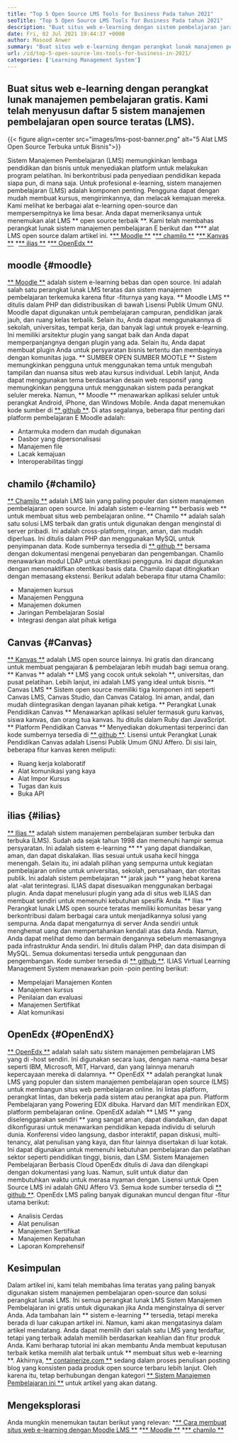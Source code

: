 ```yaml
---
title: "Top 5 Open Source LMS Tools for Business Pada tahun 2021" 
seoTitle: "Top 5 Open Source LMS Tools for Business Pada tahun 2021" 
description: "Buat situs web e-learning dengan sistem pembelajaran jarak jauh dan open-source. Lihatlah daftar dan pilih LMS E-Learning yang sesuai untuk bisnis." 
date: Fri, 02 Jul 2021 19:44:37 +0000
author: Masood Anwer
summary: "Buat situs web e-learning dengan perangkat lunak manajemen pembelajaran gratis. Kami telah menyusun daftar 5 sistem manajemen pembelajaran open source teratas (LMS)." 
url: /id/top-5-open-source-lms-tools-for-business-in-2021/
categories: ['Learning Management System']
---
```


## Buat situs web e-learning dengan perangkat lunak manajemen pembelajaran gratis. Kami telah menyusun daftar 5 sistem manajemen pembelajaran open source teratas (LMS).

{{< figure align=center src="images/lms-post-banner.png" alt="5 Alat LMS Open Source Terbuka untuk Bisnis">}}

Sistem Manajemen Pembelajaran (LMS) memungkinkan lembaga pendidikan dan bisnis untuk menyediakan platform untuk melakukan program pelatihan. Ini berkontribusi pada penyediaan pendidikan kepada siapa pun, di mana saja. Untuk profesional e-learning, sistem manajemen pembelajaran (LMS) adalah komponen penting. Pengguna dapat dengan mudah membuat kursus, mengirimkannya, dan melacak kemajuan mereka. Kami melihat ke berbagai alat e-learning open-source dan mempersempitnya ke lima besar. Anda dapat memeriksanya untuk menemukan alat LMS ** open source terbaik **.
Kami telah membahas perangkat lunak sistem manajemen pembelajaran E berikut dan **** alat LMS open source dalam artikel ini.
  *[** Moodle **][1]
  *[** chamilo **][2]
  *[** Kanvas **][3]
  *[** ilias **][4]
  *[** OpenEdx **][5]

## moodle {#moodle}
[** Moodle **][6] adalah sistem e-learning bebas dan open source. Ini adalah salah satu perangkat lunak LMS teratas dan sistem manajemen pembelajaran terkemuka karena fitur -fiturnya yang kaya. ** Moodle LMS ** ditulis dalam PHP dan didistribusikan di bawah Lisensi Publik Umum GNU. Moodle dapat digunakan untuk pembelajaran campuran, pendidikan jarak jauh, dan ruang kelas terbalik. Selain itu, Anda dapat menggunakannya di sekolah, universitas, tempat kerja, dan banyak lagi untuk proyek e-learning. Ini memiliki arsitektur plugin yang sangat baik dan Anda dapat memperpanjangnya dengan plugin yang ada. Selain itu, Anda dapat membuat plugin Anda untuk persyaratan bisnis tertentu dan membaginya dengan komunitas juga.
** SUMBER OPEN SUMBER MOOTLE ** Sistem memungkinkan pengguna untuk menggunakan tema untuk mengubah tampilan dan nuansa situs web atau kursus individual. Lebih lanjut, Anda dapat menggunakan tema berdasarkan desain web responsif yang memungkinkan pengguna untuk menggunakan sistem pada perangkat seluler mereka. Namun, ** Moodle ** menawarkan aplikasi seluler untuk perangkat Android, iPhone, dan Windows Mobile. Anda dapat menemukan kode sumber di [** github **][7].
Di atas segalanya, beberapa fitur penting dari platform pembelajaran E Moodle adalah:
  * Antarmuka modern dan mudah digunakan
  * Dasbor yang dipersonalisasi
  * Manajemen file
  * Lacak kemajuan
  * Interoperabilitas tinggi

## chamilo {#chamilo}
[** Chamilo **][8] adalah LMS lain yang paling populer dan sistem manajemen pembelajaran open source. Ini adalah sistem e-learning ** berbasis web ** untuk membuat situs web pembelajaran online. ** Chamilo ** adalah salah satu solusi LMS terbaik dan gratis untuk digunakan dengan menginstal di server pribadi. Ini adalah cross-platform, ringan, aman, dan mudah diperluas. Ini ditulis dalam PHP dan menggunakan MySQL untuk penyimpanan data. Kode sumbernya tersedia di [** github **][9] bersama dengan dokumentasi mengenai penyebaran dan pengembangan. Chamilo menawarkan modul LDAP untuk otentikasi pengguna. Ini dapat digunakan dengan menonaktifkan otentikasi basis data. Chamilo dapat ditingkatkan dengan memasang ekstensi.
Berikut adalah beberapa fitur utama Chamilo:
  * Manajemen kursus
  * Manajemen Pengguna
  * Manajemen dokumen
  * Jaringan Pembelajaran Sosial
  * Integrasi dengan alat pihak ketiga

## Canvas {#Canvas}
[** Kanvas **][10] adalah LMS open source lainnya. Ini gratis dan dirancang untuk membuat pengajaran & pembelajaran lebih mudah bagi semua orang. ** Kanvas ** adalah ** LMS yang cocok untuk sekolah **, universitas, dan pusat pelatihan. Lebih lanjut, ini adalah LMS yang ideal untuk bisnis. ** Canvas LMS ** Sistem open source memiliki tiga komponen inti seperti Canvas LMS, Canvas Studio, dan Canvas Catalog. Ini aman, andal, dan mudah diintegrasikan dengan layanan pihak ketiga. ** Perangkat Lunak Pendidikan Canvas ** Menawarkan aplikasi seluler termasuk guru kanvas, siswa kanvas, dan orang tua kanvas. Itu ditulis dalam Ruby dan JavaScript. ** Platform Pendidikan Canvas ** Menyediakan dokumentasi terperinci dan kode sumbernya tersedia di [** github **][11]. Lisensi untuk Perangkat Lunak Pendidikan Canvas adalah Lisensi Publik Umum GNU Affero.
Di sisi lain, beberapa fitur kanvas keren meliputi:
  * Ruang kerja kolaboratif
  * Alat komunikasi yang kaya
  * Alat Impor Kursus
  * Tugas dan kuis
  * Buka API

## ilias {#ilias}
[** Ilias **][12] adalah sistem manajemen pembelajaran sumber terbuka dan terbuka (LMS). Sudah ada sejak tahun 1998 dan memenuhi hampir semua persyaratan. Ini adalah sistem e-learning ** ** yang dapat diandalkan, aman, dan dapat diskalakan. Ilias sesuai untuk usaha kecil hingga menengah. Selain itu, ini adalah pilihan yang sempurna untuk kegiatan pembelajaran online untuk universitas, sekolah, perusahaan, dan otoritas publik. Ini adalah sistem pembelajaran ** jarak jauh ** yang hebat karena alat -alat terintegrasi. ILIAS dapat disesuaikan menggunakan berbagai plugin. Anda dapat menelusuri plugin yang ada di situs web ILIAS dan membuat sendiri untuk memenuhi kebutuhan spesifik Anda.
** Ilias ** Perangkat lunak LMS open source teratas memiliki komunitas besar yang berkontribusi dalam berbagai cara untuk menjadikannya solusi yang sempurna. Anda dapat mengaturnya di server Anda sendiri untuk menghemat uang dan mempertahankan kendali atas data Anda. Namun, Anda dapat melihat demo dan bermain dengannya sebelum memasangnya pada infrastruktur Anda sendiri. Ini ditulis dalam PHP, dan data disimpan di MySQL. Semua dokumentasi tersedia untuk penggunaan dan pengembangan. Kode sumber tersedia di [** github **][13].
ILIAS Virtual Learning Management System menawarkan poin -poin penting berikut:
  * Mempelajari Manajemen Konten
  * Manajemen kursus
  * Penilaian dan evaluasi
  * Manajemen Sertifikat
  * Alat komunikasi

## OpenEdx {#OpenEndX}
[** OpenEdx **][14] adalah salah satu sistem manajemen pembelajaran LMS yang di -host sendiri. Ini digunakan secara luas, dengan nama -nama besar seperti IBM, Microsoft, MIT, Harvard, dan yang lainnya menaruh kepercayaan mereka di dalamnya. ** OpenEdX ** adalah perangkat lunak LMS yang populer dan sistem manajemen pembelajaran open source (LMS) untuk membangun situs web pembelajaran online. Ini lintas platform, perangkat lintas, dan bekerja pada sistem atau perangkat apa pun. Platform Pembelajaran yang Powering EDX dibuka. Harvard dan MIT mendirikan EDX, platform pembelajaran online. OpenEdX adalah ** LMS ** yang diselenggarakan sendiri ** yang sangat aman, dapat diandalkan, dan dapat dikonfigurasi untuk menawarkan pendidikan kepada individu di seluruh dunia.
Konferensi video langsung, dasbor interaktif, papan diskusi, multi-tenancy, alat penulisan yang kaya, dan fitur lainnya disertakan di luar kotak. Ini dapat digunakan untuk memenuhi kebutuhan pembelajaran dan pelatihan sektor seperti pendidikan tinggi, bisnis, dan LSM. Sistem Manajemen Pembelajaran Berbasis Cloud OpenEdx ditulis di Java dan dilengkapi dengan dokumentasi yang luas. Namun, sulit untuk diatur dan membutuhkan waktu untuk merasa nyaman dengan. Lisensi untuk Open Source LMS ini adalah GNU Affero V3. Semua kode sumber tersedia di [** github **][15].
OpenEdx LMS paling banyak digunakan muncul dengan fitur -fitur utama berikut:
  * Analisis Cerdas
  * Alat penulisan
  * Manajemen Sertifikat
  * Manajemen Kepatuhan
  * Laporan Komprehensif

## Kesimpulan
Dalam artikel ini, kami telah membahas lima teratas yang paling banyak digunakan sistem manajemen pembelajaran open-source dan solusi perangkat lunak LMS. Ini semua perangkat lunak LMS Sistem Manajemen Pembelajaran ini gratis untuk digunakan jika Anda menginstalnya di server Anda. Ada tambahan lain ** sistem e-learning ** tersedia, tetapi mereka berada di luar cakupan artikel ini. Namun, kami akan mengatasinya dalam artikel mendatang. Anda dapat memilih dari salah satu LMS yang terdaftar, tetapi yang terbaik adalah memilih berdasarkan keahlian dan fitur produk Anda. Kami berharap tutorial ini akan membantu Anda membuat keputusan terbaik ketika memilih alat terbaik untuk ** membuat situs web e-learning **.
Akhirnya, [** containerize.com **][16] sedang dalam proses penulisan posting blog yang konsisten pada produk open source terbaru lebih lanjut. Oleh karena itu, tetap berhubungan dengan kategori [** Sistem Manajemen Pembelajaran ini **][17] untuk artikel yang akan datang.

## Mengeksplorasi
Anda mungkin menemukan tautan berikut yang relevan:
  *[** Cara membuat situs web e-learning dengan Moodle LMS **][18]
  *[** Moodle **][19]
  *[** chamilo **][20]

  
[1]: #Moodle
[2]: #Chamilo
[3]: #Canvas
[4]: #ILIAS
[5]: #OpenEdx
[6]: https://moodle.org/
[7]: https://github.com/moodle/moodle
[8]: https://chamilo.org/en/
[9]: https://github.com/chamilo/chamilo-lms
[10]: https://www.instructure.com/canvas
[11]: https://github.com/instructure/canvas-lms
[12]: https://www.ilias.de/en/
[13]: https://github.com/ILIAS-eLearning/ILIAS
[14]: https://open.edx.org/
[15]: https://github.com/edx/edx-platform
[16]: https://containerize.com
[17]: https://blog.containerize.com/category/learning-management-system/
[18]: https://blog.containerize.com/learning-management-system/how-to-create-e-learning-platform-with-moodle-lms/
[19]: https://products.containerize.com/lms/moodle/
[20]: https://products.containerize.com/lms/chamilo/
